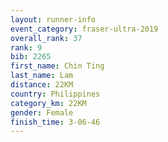 ```yaml
---
layout: runner-info 
event_category: fraser-ultra-2019 
overall_rank: 37
rank: 9
bib: 2265
first_name: Chin Ting
last_name: Lam
distance: 22KM
country: Philippines
category_km: 22KM
gender: Female
finish_time: 3-06-46
---
```

